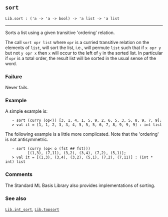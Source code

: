 ## `sort`

``` hol4
Lib.sort : ('a -> 'a -> bool) -> 'a list -> 'a list
```

------------------------------------------------------------------------

Sorts a list using a given transitive 'ordering' relation.

The call `sort opr list` where `opr` is a curried transitive relation on
the elements of `list`, will sort the list, i.e., will permute `list`
such that if `x opr y` but not `y opr x` then `x` will occur to the left
of `y` in the sorted list. In particular if `opr` is a total order, the
result list will be sorted in the usual sense of the word.

### Failure

Never fails.

### Example

A simple example is:

``` hol4
   - sort (curry (op<)) [3, 1, 4, 1, 5, 9, 2, 6, 5, 3, 5, 8, 9, 7, 9];
   > val it = [1, 1, 2, 3, 3, 4, 5, 5, 5, 6, 7, 8, 9, 9, 9] : int list
```

The following example is a little more complicated. Note that the
'ordering' is not antisymmetric.

``` hol4
   - sort (curry (op< o (fst ## fst)))
          [(1,3), (7,11), (3,2), (3,4), (7,2), (5,1)];
   > val it = [(1,3), (3,4), (3,2), (5,1), (7,2), (7,11)] : (int * int) list
```

### Comments

The Standard ML Basis Library also provides implementations of sorting.

### See also

[`Lib.int_sort`](#Lib.int_sort), [`Lib.topsort`](#Lib.topsort)
